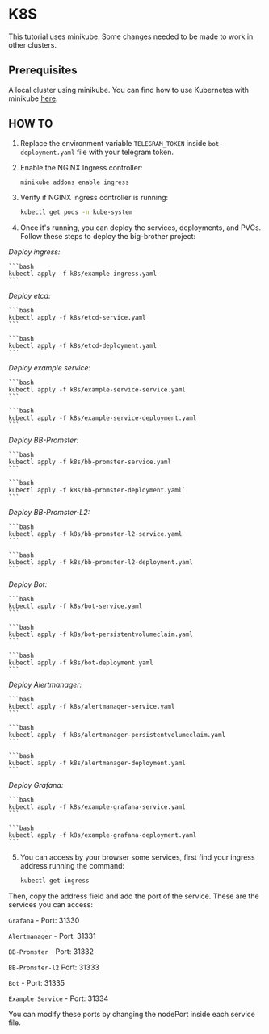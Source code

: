 # K8S
This tutorial uses minikube. Some changes needed to be made to work in other clusters.

## Prerequisites
A local cluster using minikube. You can find how to use Kubernetes with minikube [here](https://kubernetes.io/docs/setup/learning-environment/minikube/).

## HOW TO
1. Replace the environment variable `TELEGRAM_TOKEN` inside `bot-deployment.yaml` file with your telegram token.
2. Enable the NGINX Ingress controller:

    ```bash
    minikube addons enable ingress
    ```

3. Verify if NGINX ingress controller is running:
    
    ```bash
    kubectl get pods -n kube-system
    ```

4. Once it's running, you can deploy the services, deployments, and PVCs. Follow these steps to deploy the big-brother project: 

*Deploy ingress:* 

    ```bash
    kubectl apply -f k8s/example-ingress.yaml
    ```

*Deploy etcd:*

    ```bash
    kubectl apply -f k8s/etcd-service.yaml
    ```

    ```bash
    kubectl apply -f k8s/etcd-deployment.yaml
    ```

*Deploy example service:*

    ```bash
    kubectl apply -f k8s/example-service-service.yaml
    ```

    ```bash
    kubectl apply -f k8s/example-service-deployment.yaml
    ```

*Deploy BB-Promster:*

    ```bash
    kubectl apply -f k8s/bb-promster-service.yaml
    ```

    ```bash
    kubectl apply -f k8s/bb-promster-deployment.yaml`
    ```

*Deploy BB-Promster-L2:*

    ```bash
    kubectl apply -f k8s/bb-promster-l2-service.yaml
    ```

    ```bash
    kubectl apply -f k8s/bb-promster-l2-deployment.yaml
    ```

*Deploy Bot:*

    ```bash
    kubectl apply -f k8s/bot-service.yaml
    ```

    ```bash
    kubectl apply -f k8s/bot-persistentvolumeclaim.yaml
    ```

    ```bash
    kubectl apply -f k8s/bot-deployment.yaml
    ```

*Deploy Alertmanager:*

    ```bash
    kubectl apply -f k8s/alertmanager-service.yaml
    ```

    ```bash
    kubectl apply -f k8s/alertmanager-persistentvolumeclaim.yaml
    ```

    ```bash
    kubectl apply -f k8s/alertmanager-deployment.yaml
    ```

*Deploy Grafana:* 

    ```bash
    kubectl apply -f k8s/example-grafana-service.yaml
    ```

    ```bash
    kubectl apply -f k8s/example-grafana-deployment.yaml
    ```

5. You can access by your browser some services, first find your ingress address running the command:

    ```bash
    kubectl get ingress
    ```

Then, copy the address field and add the port of the service. These are the services you can access:

`Grafana` - Port: 31330

`Alertmanager` - Port: 31331

`BB-Promster` - Port: 31332

`BB-Promster-l2` Port: 31333

`Bot` - Port: 31335

`Example Service` - Port: 31334

You can modify these ports by changing the nodePort inside each service file. 